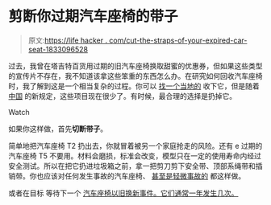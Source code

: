 # 剪断你过期汽车座椅的带子

> 原文:[https://life hacker . com/cut-the-straps-of-your-expired-car-seat-1833096528](https://lifehacker.com/cut-the-straps-of-your-expired-car-seat-1833096528)

过去，我曾在塔吉特百货用过期的旧汽车座椅换取甜蜜的优惠券，但如果这些类型的宣传片不存在，我不知道该拿这些笨重的东西怎么办。在研究如何回收汽车座椅时，我了解到这是一个相当复杂的过程。你可以 [找一个当地的](http://recycleyourcarseat.org/where-do-i-recycle-my-seat/) 收下它，但是随着 [中国](https://earther.gizmodo.com/recycling-is-broken-1833063010#_ga=2.20789884.551538075.1551796420-1723114163.1524514905) 的新规定，这些项目现在很少了。有时候，最合理的选择是扔掉它。

Watch

如果你这样做，首先**切断带子**。

简单地把汽车座椅 T2 扔出去，你就冒着被另一个家庭抢走的风险。还有 e 过期的汽车座椅 T5 不要用。材料会磨损，标准会改变，模型只在一定的使用寿命内经过安全测试。所以在把它扔进垃圾箱之前，拿一把剪刀剪下安全带、顶部系绳带和插销带。你也应该对任何发生事故的汽车座椅、 [甚至是轻微事故的](https://twitter.com/maie_lynn/status/1026676245868802048) 都这样做。

或者在目标 等待下一个 [汽车座椅以旧换新事件。它们通常一年发生几次。](https://corporate.target.com/corporate-responsibility/planet/sustainable-products/car-seat-trade-in)